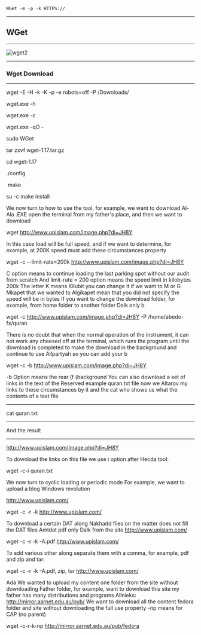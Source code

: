 

```url [FUll]
WGet -m -p -k HTTPS://
```

***

## **WGet**
***
<!--<a href="http://www.upislam.com/?pt=JH8Y" title="wget2" ><img src="http://www.upislam.com/image.php?dt=JH8Y" alt="wget2" /></a>
<a href="http://2.bp.blogspot.com/-Hj9PHNgXtOY/Vk5YrNjWjnI/AAAAAAAAAEI/Lg696TlvW4s/s200/wget2.png" title="wget2" >
-->  

  <img src="http://2.bp.blogspot.com/-Hj9PHNgXtOY/Vk5YrNjWjnI/AAAAAAAAAEI/Lg696TlvW4s/s200/wget2.png" alt="wget2" /> <!--</a>-->

***
### Wget Download 
***

wget -E -H -k -K -p -e robots=off -P /Downloads/

wget.exe -h

wget.exe -c

wget.exe -qO - 

sudo WGet 

tar zxvf wget-1.17.tar.gz

cd wget-1.17

./config

 make

su -c make install

We now turn to how to use the tool, for example, we want to download Al-Ala .EXE open the terminal from my father's place, and then we want to download

wget http://www.upislam.com/image.php?di=JH8Y

In this case load will be full speed, and if we want to determine, for example, at 200K speed must add these circumstances property

wget -c --limit-rate=200k http://www.upislam.com/image.php?di=JH8Y

C option means to continue loading the last parking spot without our audit from scratch
And limit-rate = 200 option means the speed limit in kilobytes 200k
The letter K means Kilubit you can change it if we want to M or G Mkapet that we wanted to Algikapet mean that you did not specify the speed will be in bytes
If you want to change the download folder, for example, from home folder to another folder Dalk only b

wget -c http://www.upislam.com/image.php?di=JH8Y -P /home/abedo-fx/quran

There is no doubt that when the normal operation of the instrument, it can not work any cheesed off at the terminal, which runs the program until the download is completed to make the download in the background and continue to use Allpartyah so you can add your b

wget -c -b http://www.upislam.com/image.php?di=JH8Y

-b Option means the rear (f (background
You can also download a set of links in the text of the Reserved example quran.txt file now we Altarov my links to these circumstances by it and the cat who shows us what the contents of a text file
************************
cat quran.txt
************************
And the result
************************
http://www.upislam.com/image.php?di=JH8Y

To download the links on this file we use i option after Hecda tool:

wget -c-i quran.txt

We now turn to cyclic loading or periodic mode For example, we want to upload a blog Windows revolution

http://www.upislam.com/

wget -c -r -k http://www.upislam.com/

To download a certain DAT along Nakhadd files on the matter does not fill the DAT files Amtdat pdf only Dalk from the site http://www.upislam.com/

wget -c -r -k -A.pdf http://www.upislam.com/

To add various other along separate them with a comma, for example, pdf and zip and tar:

wget -c -r -k -A.pdf, zip, tar http://www.upislam.com/

Ada We wanted to upload my content one folder from the site without downloading Father folder, for example, want to download this site my father has many distributions and programs Allnieks: http://mirror.aarnet.edu.au/pub/
We want to download all the content fedora folder and site without downloading the full use property -np means for CAP (no parent)

wget -c-r-k-np http://mirror.aarnet.edu.au/pub/fedora

